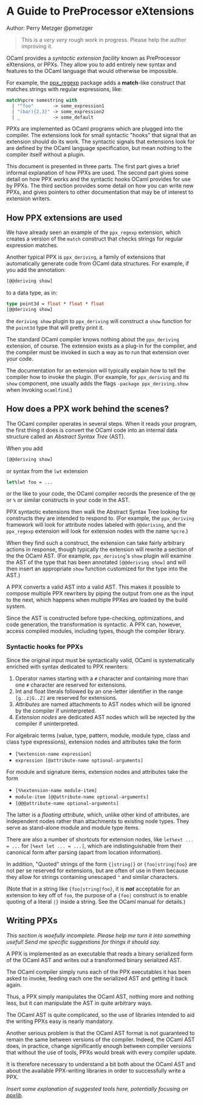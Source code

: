 # A Guide to PreProcessor eXtensions

Author: Perry Metzger @pmetzger

> This is a _very very_ rough work in progress. Please help the author
  improving it.

OCaml provides a _syntactic extension facility_ known as PreProcessor
eXtensions, or PPXs. They allow you to add entirely new syntax and
features to the OCaml language that would otherwise be impossible.

For example, the [ppx_regexp](https://github.com/paurkedal/ppx_regexp)
package adds a **match**-like construct that matches strings with
regular expressions, like:

```ocaml
match%pcre somestring with
  | "^foo"       -> some_expression1
  | "(bar){2,3}" -> some_expression2
  | _            -> some_default
```

PPXs are implemented as OCaml programs which are plugged into the
compiler. The extensions look for small syntactic "hooks" that signal
that an extension should do its work. The syntactic signals that
extensions look for are defined by the OCaml language specification,
but mean nothing to the compiler itself without a plugin.

This document is presented in three parts. The first part gives a
brief informal explanation of how PPXs are used. The second
part gives some detail on how PPX works and the syntactic hooks OCaml
provides for use by PPXs.  The third section provides some
detail on how you can write new PPXs, and gives pointers to
other documentation that may be of interest to extension writers.

## How PPX extensions are used

We have already seen an example of the `ppx_regexp` extension, which
creates a version of the `match` construct that checks strings for
regular expression matches.

Another typical PPX is `ppx_deriving`, a family of
extensions that automatically generate code from OCaml data
structures. For example, if you add the annotation:

```ocaml
[@@deriving show]
```

to a data type, as in:

```ocaml
type point3d = float * float * float
[@@deriving show]
```

the `deriving show` plugin to `ppx_deriving` will construct a `show`
function for the `point3d` type that will pretty print it.

The standard OCaml compiler knows nothing about the `ppx_deriving`
extension, of course. The extension exists as a plug-in for the
compiler, and the compiler must be invoked in such a way as to run
that extension over your code.

The documentation for an extension will typically explain how to tell
the compiler how to invoke the plugin. (For example, for
`ppx_deriving` and its `show` component, one usually adds the flags
`-package ppx_deriving.show` when invoking `ocamlfind`.)

## How does a PPX work behind the scenes?

The OCaml compiler operates in several steps. When it reads your
program, the first thing it does is convert the OCaml code into an
internal data structure called an _Abstract Syntax Tree_ (AST).

When you add

```ocaml
[@@deriving show]
```

or syntax from the `lwt` extension

```ocaml
let%lwt foo = ...
```

or the like to your code, the OCaml compiler records the presence of
the `@@` or `%` or similar constructs in your code in the AST.

PPX syntactic extensions then walk the Abstract Syntax Tree looking
for constructs they are intended to respond to. (For example, the
`ppx_deriving` framework will look for attribute nodes labeled with
`@@deriving`, and the `ppx_regexp` extension will look for extension
nodes with the name `%pcre`.)

When they find such a construct, the extension can take fairly
arbitrary actions in response, though typically the extension will
rewrite a section of the the OCaml AST. (For example, `ppx_deriving`'s
`show` plugin will examine the AST of the type that has been annotated
`[@@deriving show]` and will then insert an appropriate `show`
function customized for the type into the AST.)

A PPX converts a valid AST into a valid AST.  This makes it possible to
compose multiple PPX rewriters by piping the output from one as the input to
the next, which happens when multiple PPXes are loaded by the build system.

Since the AST is constructed before type-checking, optimizations, and code
generation, the transformation is syntactic.  A PPX can, however, access
compiled modules, including types, though the compiler library.

### Syntactic hooks for PPXs

Since the original input must be syntactically valid, OCaml is
systematically enriched with syntax dedicated to PPX rewriters:

1. Operator names starting with a `#` character and containing more than
   one `#` character are reserved for extensions.
2. Int and float literals followed by an one-letter identifier in the
   range `[g..z|G..Z]` are reserved for extensions.
3. _Attributes_ are named attachments to AST nodes which will be ignored by
   the compiler if uninterpreted.
4. _Extension nodes_ are dedicated AST nodes which will be rejected by the
   compiler if uninterpreted.

For algebraic terms (value, type, pattern, module, module type, class and
class type expressions), extension nodes and attributes take the form

- `[%extension-name expression]`
- `expression [@attribute-name optional-arguments]`

For module and signature items, extension nodes and attributes take the form

- `[%%extension-name module-item]`
- `module-item [@@attribute-name optional-arguments]`
- `[@@@attribute-name optional-arguments]`

The latter is a _floating attribute_, which, unlike other kind of
attributes, are independent nodes rather than attachments to existing node
types.  They serve as stand-alone module and module type items.

There are also a number of shortcuts for extension nodes, like `let%ext ...
= ...` for `[%ext let ... = ...]`, which are indistinguishable from their
canonical form after parsing (apart from location information).

In addition, "Quoted" strings of the form `{|string|}` or
`{foo|string|foo}` are not per se reserved for extensions, but are
often of use in them because they allow for strings containing
unescaped `"` and similar characters.

(Note that in a string like `{foo|string|foo}`, it is _**not**_
acceptable for an extension to key off of `foo`, the purpose of a
`{foo|` construct is to enable quoting of a literal `|}` inside a
string. See the OCaml manual for details.)

## Writing PPXs

_This section is woefully incomplete. Please help me turn
it into something useful! Send me specific suggestions for things it
should say._

A PPX is implemented as an executable that reads a binary serialized
form of the OCaml AST and writes out a transformed binary serialized
AST.

The OCaml compiler simply runs each of the PPX executables it has
been asked to invoke, feeding each one the serialized AST and getting
it back again.

Thus, a PPX simply manipulates the OCaml AST, nothing more and nothing
less, but it can manipulate the AST in quite arbitrary ways.

The OCaml AST is quite complicated, so the use of libraries intended
to aid the writing PPXs easy is nearly mandatory.

Another serious problem is that the OCaml AST format is not guaranteed
to remain the same between versions of the compiler. Indeed, the OCaml
AST does, in practice, change significantly enough between compiler
versions that without the use of tools, PPXs would break with every
compiler update.

It is therefore necessary to understand a bit both about the OCaml AST
and about the available PPX-writing libraries in order to successfully
write a PPX.

_Insert some explanation of suggested tools here, potentially focusing
on [ppxlib](https://github.com/ocaml-ppx/ppxlib)._
